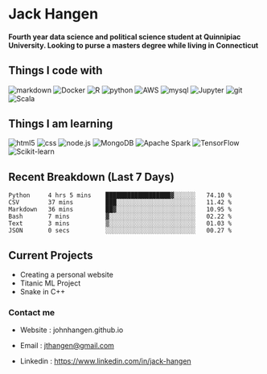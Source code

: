 # Jack Hangen #

<h4>Fourth year data science and political science student at Quinnipiac University. Looking to purse a masters degree while living in Connecticut</h4>


## Things I code with ##

<p>
<img alt="markdown" src="https://img.shields.io/badge/-Markdown-5849BE?style=flat-square&logo=Markdown&logoColor=white" />
<img alt="Docker" src="https://img.shields.io/badge/-Docker-46a2f1?style=flat-square&logo=docker&logoColor=white" />
<img alt="R" src="https://img.shields.io/badge/-R-8DD6F9?style=flat-square&logo=R&logoColor=white" /> 
<img alt="python" src="https://img.shields.io/badge/-Python-13aa52?style=flat-square&logo=python&logoColor=white" />
<img alt="AWS" src="https://img.shields.io/badge/-AWS-F9A03C?style=flat-square&logo=AWS&logoColor=white" />
<img alt="mysql" src="https://img.shields.io/badge/-mysql-F7B93E?style=flat-square&logo=mysql&logoColor=black" />
<img alt="Jupyter" src="https://img.shields.io/badge/-Jupyter-FB542B?style=flat-square&logo=Jupyter&logoColor=white" />
<img alt="git" src="https://img.shields.io/badge/-Git-F05032?style=flat-square&logo=git&logoColor=white" />
<img alt="Scala" src="https://img.shields.io/badge/-Scala-DD0031?style=flat-square&logo=Scala&logoColor=white" />
</p>

## Things I am learning ##

<p>
<img alt="html5" src="https://img.shields.io/badge/-HTML5-764ABC?style=flat-square&logo=HTML5&logoColor=white" />
  <img alt="css" src="https://img.shields.io/badge/-CSS-2088FF?style=flat-square&logo=CSS3&logoColor=white" />
  <img alt="node.js" src="https://img.shields.io/badge/-node.js-43853d?style=flat-square&logo=node.js&logoColor=white" />
  <img alt="MongoDB" src="https://img.shields.io/badge/-MongoDB-green?style=flat-square&logo=mongodb&logoColor=white" />
  <img alt="Apache Spark" src="https://img.shields.io/badge/-Apache Spark-EC4A3F?style=flat-square&logo=ApacheSpark&logoColor=white" />
  <img alt="TensorFlow" src="https://img.shields.io/badge/-TensorFlow-EC4A3F?style=flat-square&logo=TensorFlow&logoColor=white" />
  <img alt="Scikit-learn" src="https://img.shields.io/badge/-Scikit learn-DD0031?style=flat-square&logo=Scikit-learn&logoColor=white" />
</p>


## Recent Breakdown (Last 7 Days) ## 

<!--START_SECTION:waka-->

```text
Python     4 hrs 5 mins    ██████████████████▓░░░░░░   74.10 %
CSV        37 mins         ███░░░░░░░░░░░░░░░░░░░░░░   11.42 %
Markdown   36 mins         ██▓░░░░░░░░░░░░░░░░░░░░░░   10.95 %
Bash       7 mins          ▓░░░░░░░░░░░░░░░░░░░░░░░░   02.22 %
Text       3 mins          ▒░░░░░░░░░░░░░░░░░░░░░░░░   01.03 %
JSON       0 secs          ░░░░░░░░░░░░░░░░░░░░░░░░░   00.27 %
```

<!--END_SECTION:waka-->

## Current Projects ##

* Creating a personal website
* Titanic ML Project
* Snake in C++


### Contact me ###


* Website : <a herf = johnhangen.github.io>johnhangen.github.io</a>

* Email : <a herf = jthangen@gmail.com>jthangen@gmail.com</a>

* Linkedin : <a herf = https://www.linkedin.com/in/jack-hangen>https://www.linkedin.com/in/jack-hangen</a>